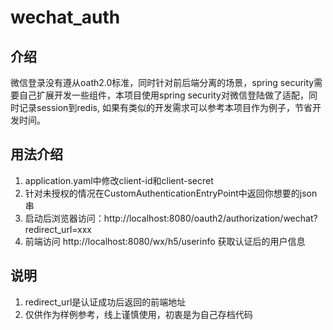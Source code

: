 # wechat_auth

## 介绍
微信登录没有遵从oath2.0标准，同时针对前后端分离的场景，spring security需要自己扩展开发一些组件，本项目使用spring security对微信登陆做了适配，同时记录session到redis, 如果有类似的开发需求可以参考本项目作为例子，节省开发时间。

## 用法介绍

1. application.yaml中修改client-id和client-secret
2. 针对未授权的情况在CustomAuthenticationEntryPoint中返回你想要的json串
3. 启动后浏览器访问：http://localhost:8080/oauth2/authorization/wechat?redirect_url=xxx
4. 前端访问 http://localhost:8080/wx/h5/userinfo 获取认证后的用户信息

## 说明

1. redirect_url是认证成功后返回的前端地址
2. 仅供作为样例参考，线上谨慎使用，初衷是为自己存档代码